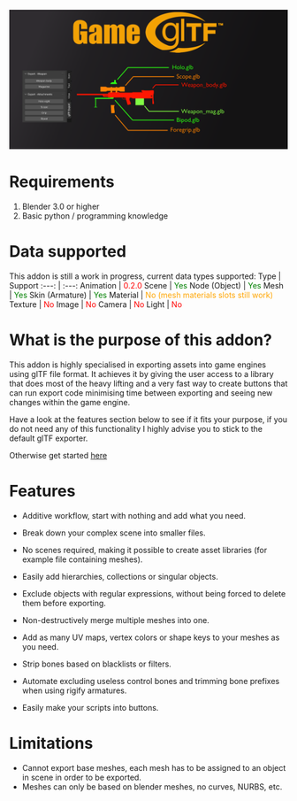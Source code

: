 ![img](readme_resources/blender_market_cover.png)

# Requirements
1. Blender 3.0 or higher
2. Basic python / programming knowledge

# Data supported
This addon is still a work in progress, current data types supported:
Type | Support
:---: | :---:
Animation | <t style="color:red">0.2.0</t>
Scene | <t style="color:green">Yes</t>
Node (Object) | <t style="color:green">Yes</t>
Mesh | <t style="color:green">Yes</t>
Skin (Armature) | <t style="color:green">Yes</t>
Material | <t style="color:orange">No (mesh materials slots still work)</t>
Texture | <t style="color:red">No</t>
Image | <t style="color:red">No</t>
Camera | <t style="color:red">No</t>
Light |  <t style="color:red">No</t>

# What is the purpose of this addon?
This addon is highly specialised in exporting assets into game engines using glTF file format. It achieves it by giving the user access to a library that does most of the heavy lifting and a very fast way to create buttons that can run export code minimising time between exporting and seeing new changes within the game engine.

Have a look at the features section below to see if it fits your purpose, if you do not need any of this functionality I highly advise you to stick to the default glTF exporter.

Otherwise get started [here](https://github.com/amadeusz-zackiewicz/io_ggltf/wiki/GetStartedAdvP0)

# Features
* Additive workflow, start with nothing and add what you need.

* Break down your complex scene into smaller files.

* No scenes required, making it possible to create asset libraries (for example file containing meshes).

* Easily add hierarchies, collections or singular objects.

* Exclude objects with regular expressions, without being forced to delete them before exporting.

* Non-destructively merge multiple meshes into one.

* Add as many UV maps, vertex colors or shape keys to your meshes as you need.

* Strip bones based on blacklists or filters.
  
* Automate excluding useless control bones and trimming bone prefixes when using rigify armatures.

* Easily make your scripts into buttons.

# Limitations
* Cannot export base meshes, each mesh has to be assigned to an object in scene in order to be exported.
* Meshes can only be based on blender meshes, no curves, NURBS, etc.
